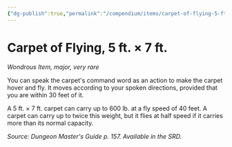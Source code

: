 ```yaml
---
{"dg-publish":true,"permalink":"/compendium/items/carpet-of-flying-5-ft-7-ft/","tags":["compendium/src/5e/dmg","item/rarity/very-rare","item/tier/major","item/wondrous"]}
---
```


# Carpet of Flying, 5 ft. × 7 ft.
*Wondrous Item, major, very rare*  


You can speak the carpet's command word as an action to make the carpet hover and fly. It moves according to your spoken directions, provided that you are within 30 feet of it.

A 5 ft. × 7 ft. carpet can carry up to 600 lb. at a fly speed of 40 feet. A carpet can carry up to twice this weight, but it flies at half speed if it carries more than its normal capacity.

*Source: Dungeon Master's Guide p. 157. Available in the SRD.*